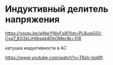 # Индуктивный делитель напряжения

https://youtu.be/wNwYNlvFsi8?list=PL8uwGGI-Cxq7_82j2kLih6bspk4DkOMec&t=318


катушка индуктивности в AC

https://www.youtube.com/watch?v=T6sh-Ixq6fI